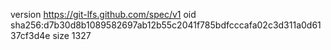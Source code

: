 version https://git-lfs.github.com/spec/v1
oid sha256:d7b30d8b1089582697ab12b55c2041f785bdfcccafa02c3d311a0d6137cf3d4e
size 1327
